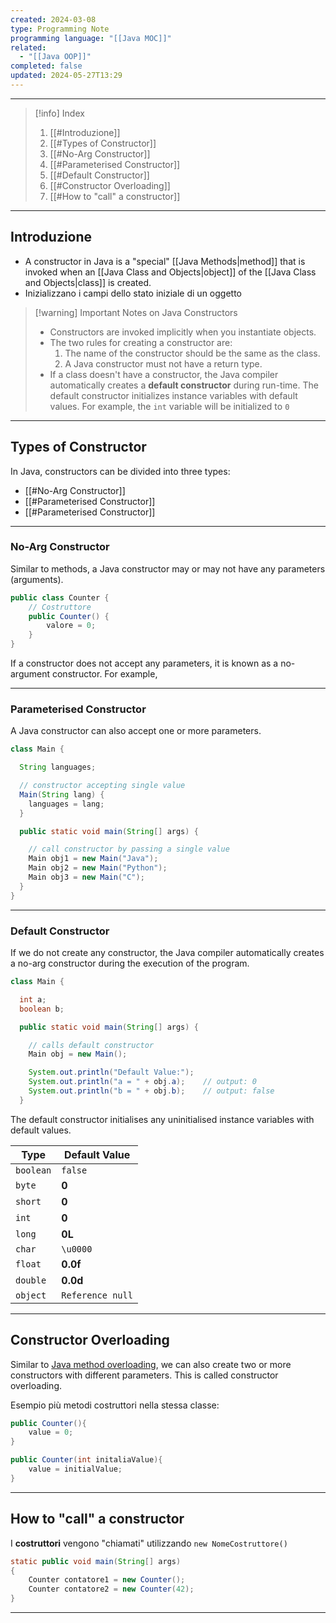 ```yaml
---
created: 2024-03-08
type: Programming Note
programming language: "[[Java MOC]]"
related:
  - "[[Java OOP]]"
completed: false
updated: 2024-05-27T13:29
---
```

---

>[!info] Index
>1. [[#Introduzione]]
>2. [[#Types of Constructor]]
>	1. [[#No-Arg Constructor]]
>	2. [[#Parameterised Constructor]]
>	3. [[#Default Constructor]]
>3. [[#Constructor Overloading]]
>4. [[#How to "call" a constructor]]

---
## Introduzione 
- A constructor in Java is a "special" [[Java Methods|method]] that is invoked when an [[Java Class and Objects|object]] of the [[Java Class and Objects|class]] is created.
- Inizializzano i campi dello stato iniziale di un oggetto

>[!warning] Important Notes on Java Constructors
>- Constructors are invoked implicitly when you instantiate objects.
>- The two rules for creating a constructor are: 
>	1. The name of the constructor should be the same as the class.  
>	2. A Java constructor must not have a return type.
>- If a class doesn't have a constructor, the Java compiler automatically creates a **default constructor** during run-time. The default constructor initializes instance variables with default values. For example, the `int` variable will be initialized to `0`

---
## Types of Constructor

In Java, constructors can be divided into three types:

- [[#No-Arg Constructor]]
- [[#Parameterised Constructor]]
- [[#Parameterised Constructor]]

---
### No-Arg Constructor
Similar to methods, a Java constructor may or may not have any parameters (arguments).

```java
public class Counter {
	// Costruttore
	public Counter() {
		valore = 0;
	}
}
```

If a constructor does not accept any parameters, it is known as a no-argument constructor. For example,

---
### Parameterised Constructor
A Java constructor can also accept one or more parameters. 

```java
class Main {

  String languages;

  // constructor accepting single value
  Main(String lang) {
    languages = lang;
  }

  public static void main(String[] args) {

    // call constructor by passing a single value
    Main obj1 = new Main("Java");
    Main obj2 = new Main("Python");
    Main obj3 = new Main("C");
  }
}
```


---
### Default Constructor
If we do not create any constructor, the Java compiler automatically creates a no-arg constructor during the execution of the program.

```java
class Main {

  int a;
  boolean b;

  public static void main(String[] args) {

    // calls default constructor
    Main obj = new Main();

    System.out.println("Default Value:");
    System.out.println("a = " + obj.a);    // output: 0
    System.out.println("b = " + obj.b);    // output: false
  }
```

The default constructor initialises any uninitialised instance variables with default values.

|Type|Default Value|
|---|---|
|`boolean`|`false`|
|`byte`|**0**|
|`short`|**0**|
|`int`|**0**|
|`long`|**0L**|
|`char`|`\u0000`|
|`float`|**0.0f**|
|`double`|**0.0d**|
|`object`|`Reference null`|

---
## Constructor Overloading 

Similar to [Java method overloading](https://www.programiz.com/java-programming/method-overloading), we can also create two or more constructors with different parameters. This is called constructor overloading.

Esempio più metodi costruttori nella stessa classe:
```java
public Counter(){
	value = 0;
}

public Counter(int initaliaValue){
	value = initialValue;
}
```

---
## How to "call" a constructor

I **costruttori** vengono "chiamati" utilizzando `new NomeCostruttore()`
```java
static public void main(String[] args)
{
	Counter contatore1 = new Counter();
	Counter contatore2 = new Counter(42);
}

```

---